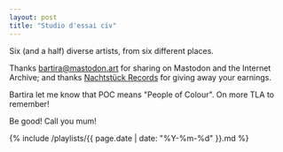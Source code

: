 ```yaml
---
layout: post
title: "Studio d'essai civ"
---
```


Six (and a half) diverse artists, from six different places.

Thanks [bartira@mastodon.art](https://mastodon.art/@bartira) for sharing on Mastodon and the Internet Archive; and thanks [Nachtstück Records](https://nachtstuckrecords.bandcamp.com) for giving away your earnings.

Bartira let me know that POC means "People of Colour". On more TLA to remember!

Be good! Call you mum!

{% include /playlists/{{ page.date | date: "%Y-%m-%d" }}.md %}